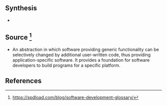 ## Synthesis
- 
## Source [^1]
- An abstraction in which software providing generic functionality can be selectively changed by additional user-written code, thus providing application-specific software. It provides a foundation for software developers to build programs for a specific platform.
## References

[^1]: https://spdload.com/blog/software-development-glossary/
